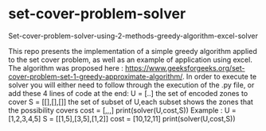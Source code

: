 # set-cover-problem-solver
Set-cover-problem-solver-using-2-methods-greedy-algorithm-excel-solver

This repo presents the implementation of a simple greedy algorithm applied to the set cover problem, as well as an example of application using excel. The algorithm was proposed here : https://www.geeksforgeeks.org/set-cover-problem-set-1-greedy-approximate-algorithm/. In order to execute te solver you will either need to follow through the execution of the .py file, or add these 4 lines of code at the end: 
U = [..] the set of encoded zones to cover 
S = [[],[],[]] the set of subset of U,each subset shows the zones that the possibility covers 
cost = [,,,] 
print(solver(U,cost,S)) 
Example :
U = [1,2,3,4,5] 
S = [[1,5],[3,5],[1,2]] 
cost = [10,12,11]
print(solver(U,cost,S))


